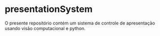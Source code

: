 # presentationSystem
O presente repositório contém um sistema de controle de apresentação usando visão computacional e python.
